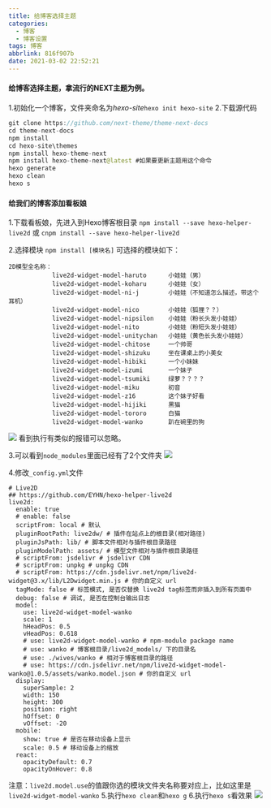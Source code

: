 ```yaml
---
title: 给博客选择主题
categories:
  - 博客
  - 博客设置
tags: 博客
abbrlink: 816f907b
date: 2021-03-02 22:52:21
---
```

#### 给博客选择主题，拿流行的NEXT主题为例。
1.初始化一个博客，文件夹命名为*hexo-site*`hexo init hexo-site`
2.下载源代码

```java
git clone https://github.com/next-theme/theme-next-docs
cd theme-next-docs
npm install
cd hexo-site\themes
npm install hexo-theme-next
npm install hexo-theme-next@latest #如果要更新主题用这个命令
hexo generate
hexo clean 
hexo s
```
#### 给我们的博客添加看板娘
1.下载看板娘，先进入到Hexo博客根目录
`npm install --save hexo-helper-live2d`
或 `cnpm install --save hexo-helper-live2d`
<!--more-->
2.选择模块
`npm install [模块名]`
可选择的模块如下：
```
2D模型全名称：
            live2d-widget-model-haruto      小娃娃（男）
            live2d-widget-model-koharu      小娃娃（女）
            live2d-widget-model-ni-j        小娃娃（不知道怎么描述，带这个耳机）
            live2d-widget-model-nico        小娃娃（狐狸？？）
            live2d-widget-model-nipsilon    小娃娃（粉长头发小娃娃）
            live2d-widget-model-nito        小娃娃（粉短头发小娃娃）
            live2d-widget-model-unitychan   小娃娃（黄色长头发小娃娃）
            live2d-widget-model-chitose     一个帅哥
            live2d-widget-model-shizuku     坐在课桌上的小美女
            live2d-widget-model-hibiki      一个小妹妹
            live2d-widget-model-izumi       一个妹子
            live2d-widget-model-tsumiki     绿萝？？？？
            live2d-widget-model-miku        初音
            live2d-widget-model-z16         这个妹子好看
            live2d-widget-model-hijiki      黑猫
            live2d-widget-model-tororo      白猫
            live2d-widget-model-wanko       趴在碗里的狗
```
![](images/给博客选择主题/1.png)
看到执行有类似的报错可以忽略。

3.可以看到`node_modules`里面已经有了2个文件夹
![](images/给博客选择主题/2.png)

4.修改`_config.yml`文件
```
# Live2D
## https://github.com/EYHN/hexo-helper-live2d
live2d:
  enable: true
  # enable: false
  scriptFrom: local # 默认
  pluginRootPath: live2dw/ # 插件在站点上的根目录(相对路径)
  pluginJsPath: lib/ # 脚本文件相对与插件根目录路径
  pluginModelPath: assets/ # 模型文件相对与插件根目录路径
  # scriptFrom: jsdelivr # jsdelivr CDN
  # scriptFrom: unpkg # unpkg CDN
  # scriptFrom: https://cdn.jsdelivr.net/npm/live2d-widget@3.x/lib/L2Dwidget.min.js # 你的自定义 url
  tagMode: false # 标签模式, 是否仅替换 live2d tag标签而非插入到所有页面中
  debug: false # 调试, 是否在控制台输出日志
  model:
    use: live2d-widget-model-wanko
    scale: 1
    hHeadPos: 0.5
    vHeadPos: 0.618
    # use: live2d-widget-model-wanko # npm-module package name
    # use: wanko # 博客根目录/live2d_models/ 下的目录名
    # use: ./wives/wanko # 相对于博客根目录的路径
    # use: https://cdn.jsdelivr.net/npm/live2d-widget-model-wanko@1.0.5/assets/wanko.model.json # 你的自定义 url
  display:
    superSample: 2
    width: 150
    height: 300
    position: right
    hOffset: 0
    vOffset: -20
  mobile:
    show: true # 是否在移动设备上显示
    scale: 0.5 # 移动设备上的缩放       
  react:
    opacityDefault: 0.7
    opacityOnHover: 0.8
```
注意：`live2d.model.use`的值跟你选的模块文件夹名称要对应上，比如这里是`live2d-widget-model-wanko`
5.执行`hexo clean`和`hexo g`
6.执行`hexo s`看效果
![](images/给博客选择主题/3.png)